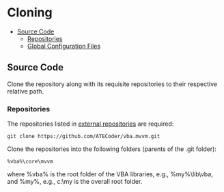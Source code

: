 # Cloning

- [Source Code](#Source-Code)
  - [Repositories](#Repositories)
  - [Global Configuration Files](#Global-Configuration-Files)

<a name="Source-Code"></a>
## Source Code
Clone the repository along with its requisite repositories to their respective relative path.

### Repositories
The repositories listed in [external repositories] are required:

```
git clone https://github.com/ATECoder/vba.mvvm.git
```

Clone the repositories into the following folders (parents of the .git folder):
```
%vba%\core\mvvm
```
where %vba% is the root folder of the VBA libraries, e.g., %my%\lib\vba, and %my%, e.g., c:\my is the overall root folder.

[external repositories]: ExternalReposCommits.csv

